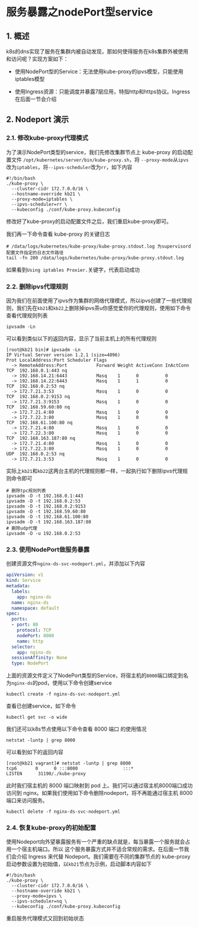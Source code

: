 # 服务暴露之nodePort型service

## 1. 概述

k8s的dns实现了服务在集群内被自动发现，那如何使得服务在k8s集群外被使用和访问呢？实现方案如下：


- 使用NodePort型的Service：无法使用kube-proxy的ipvs模型，只能使用iptables模型


- 使用Ingress资源：只能调度并暴露7层应用，特指http和https协议。Ingress在后面一节会介绍




## 2. Nodeport 演示


### 2.1. 修改kube-proxy代理模式

为了演示NodePort类型的service，我们先修改集群节点上 kube-proxy 的启动配置文件 `/opt/kubernetes/server/bin/kube-proxy.sh`，将 `--proxy-mode`从`ipvs`改为`iptables`，将`--ipvs-scheduler`改为`rr`，如下内容


```shell
#!/bin/bash
./kube-proxy \
  --cluster-cidr 172.7.0.0/16 \
  --hostname-override kb21 \
  --proxy-mode=iptables \
  --ipvs-scheduler=rr \
  --kubeconfig ./conf/kube-proxy.kubeconfig
```


修改好了kube-proxy的启动配置文件之后，我们重启kube-proxy即可。



我们再一下命令查看 kube-proxy 的关键日志

```shell
# /data/logs/kubernetes/kube-proxy/kube-proxy.stdout.log 为supervisord配置文件指定的日志文件路径
tail -fn 200 /data/logs/kubernetes/kube-proxy/kube-proxy.stdout.log
```

如果看到`Using iptables Proxier.`关键字，代表启动成功


### 2.2. 删除ipvs代理规则


因为我们在前面使用了ipvs作为集群的网络代理模式，所以ipvs创建了一些代理规则，我们先在`kb21`和`kb22`上删除掉ipvs茶u你感觉爱你的代理规则，使用如下命令查看代理规则列表

```shell
ipvsadm -Ln
```

可以看到类似以下的返回内容，显示了当前主机上的所有代理规则

```shell
[root@kb21 bin]# ipvsadm -Ln
IP Virtual Server version 1.2.1 (size=4096)
Prot LocalAddress:Port Scheduler Flags
  -> RemoteAddress:Port           Forward Weight ActiveConn InActConn
TCP  192.168.0.1:443 nq
  -> 192.168.14.21:6443           Masq    1      0          0         
  -> 192.168.14.22:6443           Masq    1      1          0         
TCP  192.168.0.2:53 nq
  -> 172.7.21.3:53                Masq    1      0          0         
TCP  192.168.0.2:9153 nq
  -> 172.7.21.3:9153              Masq    1      0          0         
TCP  192.168.59.60:80 nq
  -> 172.7.21.4:80                Masq    1      0          0         
  -> 172.7.22.3:80                Masq    1      0          0         
TCP  192.168.61.100:80 nq
  -> 172.7.21.4:80                Masq    1      0          0         
  -> 172.7.22.3:80                Masq    1      0          0         
TCP  192.168.163.187:80 nq
  -> 172.7.21.4:80                Masq    1      0          0         
  -> 172.7.22.3:80                Masq    1      0          0         
UDP  192.168.0.2:53 nq
  -> 172.7.21.3:53                Masq    1      0          0
```

实际上`kb21`和`kb22`这两台主机的代理规则都一样，一起执行如下删除ipvs代理规则命令即可

```shell
# 删除tpc规则列表
ipvsadm -D -t 192.168.0.1:443
ipvsadm -D -t 192.168.0.2:53
ipvsadm -D -t 192.168.0.2:9153
ipvsadm -D -t 192.168.59.60:80
ipvsadm -D -t 192.168.61.100:80
ipvsadm -D -t 192.168.163.187:80
# 删除udp代理
ipvsadm -D -u 192.168.0.2:53
```


### 2.3. 使用NodePort做服务暴露

创建资源文件`nginx-ds-svc-nodeport.yml`，并添加以下内容

```yaml
apiVersion: v1
kind: Service
metadata:
  labels:
    app: nginx-ds
  name: nginx-ds
  namespace: default
spec:
  ports:
  - port: 80
    protocol: TCP
    nodePort: 8000
    name: http
  selector:
    app: nginx-ds
  sessionAffinity: None
  type: NodePort
```

上面的资源文件定义了NodePort类型的Service，将宿主机的`8000`端口绑定到名为`nginx-ds`的pod，使用以下命令创建service

```shell
kubectl create -f nginx-ds-svc-nodeport.yml
```


查看已创建service，如下命令

```shell
kubectl get svc -o wide
```

我们还可以k8s节点使用以下命令查看 8000 端口 的使用情况

```shell
netstat -luntp | grep 8000
```

可以看到如下的返回内容

```shell
[root@kb21 vagrant]# netstat -luntp | grep 8000
tcp6       0      0 :::8000                 :::*                    LISTEN      31190/./kube-proxy
```

此时我们宿主机的 8000 端口映射到 pod 上。我们可以通过宿主机8000端口成功访问到 nginx。如果我们使用如下命令删除nodeport，将不再能通过宿主机 8000 端口来访问服务。

```shell
kubectl delete -f nginx-ds-svc-nodeport.yml
```

### 2.4. 恢复kube-proxy的初始配置


使用Nodeport向外望暴露服务有一个严重的缺点就是，每当暴露一个服务就会占用一个宿主机端口。所以 这个服务暴露方式并不适合常规的需求。在后面一节我们会介绍 Ingress 来代替 Nodeport。我们需要在不同的集群节点的 kube-proxy 启动参数设置为初始值，以`kb21`节点为示例，启动脚本内容如下


```shell
#!/bin/bash
./kube-proxy \
  --cluster-cidr 172.7.0.0/16 \
  --hostname-override kb21 \
  --proxy-mode=ipvs \
  --ipvs-scheduler=nq \
  --kubeconfig ./conf/kube-proxy.kubeconfig
```


重启服务代理模式又回到初始状态




